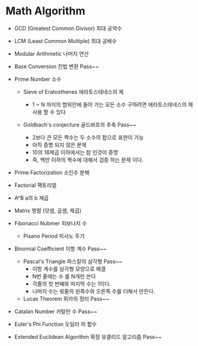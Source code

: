 
# Math Algorithm 

- GCD (Greatest Common Divisor)   최대 공약수
- LCM (Least Common Multiple)     최대 공배수
- Modular Arithmetic              나머지 연산
- Base Conversion                 진법 변환  Pass~~
- Prime Number                    소수
   * Sieve of Eratosthenes        에라토스테네스의 체
     * 1 ~ N 까지의 범위안에 들어 가는 모든 소수 구하려면 에라토스테네스의 체 사용 할 수 있다 

   * Goldbach's conjecture        골드바흐의 추축 Pass~~
     * 2보다 큰 모든 짝수는 두 소수의 합으로 표현이 가능
     * 아직 증명 되지 않은 문제 
     * 10의 18제곱 이하에서는 참 인것이 증명 
     * 즉, 백만 이하의 짝수에 대해서 검증 하는 문제 이다.

- Prime Factorization             소인수 분해
- Factorial                       팩토리얼
- A^B                             a의 b 제곱
- Matrix                          행렬 (덧셈, 곱셈, 제곱)
- Fibonacci Nubmer                피보나치 수           
   * Pisano Period                피사노 주기

- Binomial Coefficient            이항 계수        Pass~~
    * Pascal's Triangle           파스칼의 삼각형 Pass~~
      * 이항 계수를 삼각형 모양으로 해결
      * N번 줄에는 수 를 N개만 쓴다
      * 각줄의 첫 번째와 마지막 수는 1이다.
      * 나머지 수는 윗줄의 왼쪽수와 오른쪽 수를 더해서 만든다.
    * Lucas Theorem               뤼카의 정리     Pass~~

- Catalan Number                  카탈란 수       Pass~~ 

- Euler's Phi Function            오일러 피 함수 
- Extended Euclidean Algorithm    확장 유클리드 알고리즘 Pass~~
